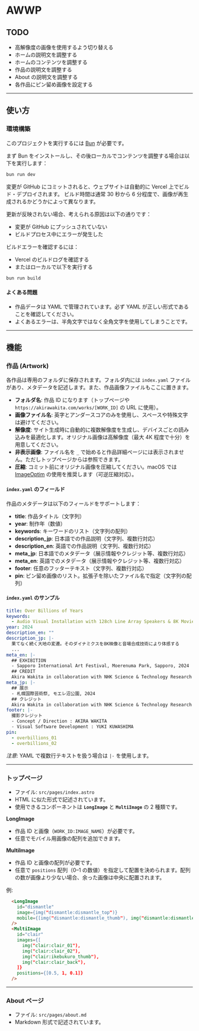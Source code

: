 # AWWP

## TODO

* 高解像度の画像を使用するよう切り替える
* ホームの説明文を調整する
* ホームのコンテンツを調整する
* 作品の説明文を調整する
* About の説明文を調整する
* 各作品にピン留め画像を設定する

---

## 使い方

### 環境構築

このプロジェクトを実行するには [Bun](https://bun.com) が必要です。

まず Bun をインストールし、その後ローカルでコンテンツを調整する場合は以下を実行します：

```bash
bun run dev
```

変更が GitHub にコミットされると、ウェブサイトは自動的に Vercel 上でビルド・デプロイされます。
ビルド時間は通常 30 秒から 6 分程度で、画像が再生成されるかどうかによって異なります。

更新が反映されない場合、考えられる原因は以下の通りです：

* 変更が GitHub にプッシュされていない
* ビルドプロセス中にエラーが発生した

ビルドエラーを確認するには：

* Vercel のビルドログを確認する
* またはローカルで以下を実行する

```bash
bun run build
```

#### よくある問題

* 作品データは YAML で管理されています。必ず YAML が正しい形式であることを確認してください。
* よくあるエラーは、半角文字ではなく全角文字を使用してしまうことです。

---

## 機能

### 作品 (Artwork)

各作品は専用のフォルダに保存されます。フォルダ内には `index.yaml` ファイルがあり、メタデータを記述します。また、作品画像ファイルもここに置きます。

* **フォルダ名**: 作品 ID になります（トップページや `https://akirawakita.com/works/[WORK_ID]` の URL に使用）。
* **画像ファイル名**: 英字とアンダースコアのみを使用し、スペースや特殊文字は避けてください。
* **解像度**: サイト生成時に自動的に複数解像度を生成し、デバイスごとの読み込みを最適化します。オリジナル画像は高解像度（最大 4K 程度で十分）を用意してください。
* **非表示画像**: ファイル名を `_` で始めると作品詳細ページには表示されません。ただしトップページからは参照できます。
* **圧縮**: コミット前にオリジナル画像を圧縮してください。macOS では [ImageOptim](https://imageoptim.com/mac) の使用を推奨します（可逆圧縮対応）。

#### `index.yaml` のフィールド

作品のメタデータは以下のフィールドをサポートします：

* **title**: 作品タイトル（文字列）
* **year**: 制作年（数値）
* **keywords**: キーワードのリスト（文字列の配列）
* **description\_jp**: 日本語での作品説明（文字列、複数行対応）
* **description\_en**: 英語での作品説明（文字列、複数行対応）
* **meta\_jp**: 日本語でのメタデータ（展示情報やクレジット等、複数行対応）
* **meta\_en**: 英語でのメタデータ（展示情報やクレジット等、複数行対応）
* **footer**: 任意のフッターテキスト（文字列、複数行対応）
* **pin**: ピン留め画像のリスト。拡張子を除いたファイル名で指定（文字列の配列）

#### `index.yaml` のサンプル

```yaml
title: Over Billions of Years
keywords:
  - Audio Visual Installation with 128ch Line Array Speakers & 8K Movie
year: 2024
description_en: ""
description_jp: |-
  果てなく続く大地の変遷。そのダイナミクスを8K映像と音場合成技術により体感する
  ...
meta_en: |-
  ## EXHIBITION
  - Sapporo International Art Festival, Moerenuma Park, Sapporo, 2024
  ## CREDIT
  Akira Wakita in collaboration with NHK Science & Technology Research Laboratories, with the support of Astrodesign Inc.
meta_jp: |-
  ## 展示
  - 札幌国際芸術祭, モエレ沼公園, 2024
  ## クレジット
  Akira Wakita in collaboration with NHK Science & Technology Research Laboratories, with the support of Astrodesign Inc.
footer: |-
  撮影クレジット
  - Concept / Direction : AKIRA WAKITA
  - Visual Software Development : YUKI KUWASHIMA
pin:
  - overbillions_01
  - overbillions_02
```

*注意*: YAML で複数行テキストを扱う場合は `|-` を使用します。

---

### トップページ

* ファイル: `src/pages/index.astro`
* HTML に似た形式で記述されています。
* 使用できるコンポーネントは **`LongImage`** と **`MultiImage`** の 2 種類です。

**LongImage**

* 作品 ID と画像（`WORK_ID:IMAGE_NAME`）が必要です。
* 任意でモバイル用画像の配列を追加できます。

**MultiImage**

* 作品 ID と画像の配列が必要です。
* 任意で `positions` 配列（0–1 の数値）を指定して配置を決められます。配列の数が画像より少ない場合、余った画像は中央に配置されます。

例:

```html
  <LongImage
    id="dismantle"
    image={img("dismantle:dismantle_top")}
    mobile={[img("dismantle:dismantle_thumb"), img("dismantle:dismantle_02")]}
  />
  <MultiImage
    id="clair"
    images={[
      img("clair:clair_01"),
      img("clair:clair_02"),
      img("clair:ikebukuro_thumb"),
      img("clair:clair_back"),
    ]}
    positions={[0.5, 1, 0.1]}
  />
```

---

### About ページ

* ファイル: `src/pages/about.md`
* Markdown 形式で記述されています。